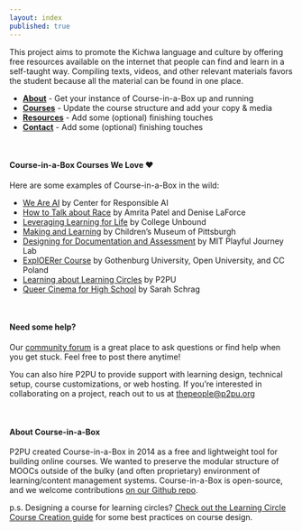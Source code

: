 ```yaml
---
layout: index
published: true
---
```

This project aims to promote the Kichwa language and culture by offering free resources available on the internet that people can find and learn in a self-taught way. Compiling texts, videos, and other relevant materials favors the student because all the material can be found in one place.

* **[About](/modules/setup/getting-started/)** - Get your instance of Course-in-a-Box up and running
* **[Courses](/modules/content/markdown-and-media)** -  Update the course structure and add your copy & media
* **[Resources](/modules/customize/favicon)** - Add some (optional) finishing touches
* **[Contact](/modules/customize/favicon)** - Add some (optional) finishing touches

<br> 

#### Course-in-a-Box Courses We Love ❤️
Here are some examples of Course-in-a-Box in the wild:

* [We Are AI](https://dataresponsibly.github.io/we-are-ai/) by Center for Responsible AI
* [How to Talk about Race](https://how-to-talk-about-race.p2pu.org/) by Amrita Patel and Denise LaForce
* [Leveraging Learning for Life](https://leveraging-learning.p2pu.org/) by College Unbound
* [Making and Learning](http://p2pu.github.io/makingandlearning/) by Children’s Museum of Pittsburgh
* [Designing for Documentation and Assessment](https://playfulmit.github.io/beyond-rubrics/) by MIT Playful Journey Lab
* [ExplOERer Course](http://www.exploerercourse.org/en/) by Gothenburg University, Open University, and CC Poland
* [Learning about Learning Circles](https://p2pu.github.io/learning-about-learning-circles/) by P2PU
* [Queer Cinema for High School](https://queercinema.net/) by Sarah Schrag

<br> 

#### Need some help?
Our [community forum](https://community.p2pu.org/c/tech/course-in-a-box/78) is a great place to ask questions or find help when you get stuck. Feel free to post there anytime!

You can also hire P2PU to provide support with learning design, technical setup, course customizations, or web hosting. If you’re interested in collaborating on a project, reach out to us at thepeople@p2pu.org

<br> 

#### About Course-in-a-Box

P2PU created Course-in-a-Box in 2014 as a free and lightweight tool for building online courses. We wanted to preserve the modular structure of MOOCs outside of the bulky (and often proprietary) environment of learning/content management systems. Course-in-a-Box is open-source, and we welcome contributions [on our Github repo](https://github.com/p2pu/course-in-a-box).

p.s. Designing a course for learning circles? [Check out the Learning Circle Course Creation guide](https://docs.p2pu.org/courses/creating-courses) for some best practices on course design.
